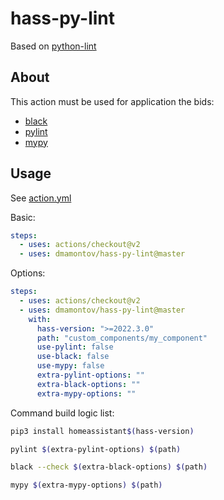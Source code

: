 # hass-py-lint

Based on [python-lint](https://github.com/ricardochaves/python-lint)

## About

This action must be used for application the bids:

- [black](https://github.com/psf/black)
- [pylint](https://www.pylint.org/)
- [mypy](http://mypy-lang.org/)

## Usage

See [action.yml](action.yml)

Basic:

```yml
steps:
  - uses: actions/checkout@v2
  - uses: dmamontov/hass-py-lint@master
```

Options:

```yml
steps:
  - uses: actions/checkout@v2
  - uses: dmamontov/hass-py-lint@master
    with:
      hass-version: ">=2022.3.0"
      path: "custom_components/my_component"
      use-pylint: false
      use-black: false
      use-mypy: false
      extra-pylint-options: ""
      extra-black-options: ""
      extra-mypy-options: ""
```

Command build logic list:

```bash
pip3 install homeassistant$(hass-version)

pylint $(extra-pylint-options) $(path)

black --check $(extra-black-options) $(path)

mypy $(extra-mypy-options) $(path)
```
